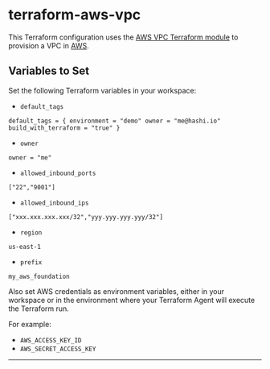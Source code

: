 # terraform-aws-vpc

This Terraform configuration uses the [AWS VPC Terraform module](https://registry.terraform.io/modules/terraform-aws-modules/vpc/aws/latest) to provision a VPC in [AWS](https://aws.amazon.com/).

## Variables to Set

Set the following Terraform variables in your workspace:

* `default_tags`

```
default_tags = { environment = "demo" owner = "me@hashi.io" build_with_terraform = "true" }
```

* `owner`

```
owner = "me"
```

* `allowed_inbound_ports`
```
["22","9001"]
```
* `allowed_inbound_ips`
```
["xxx.xxx.xxx.xxx/32","yyy.yyy.yyy.yyy/32"]
```
* `region`
```
us-east-1
```
* `prefix`
```
my_aws_foundation
```



Also set AWS credentials as environment variables, either in your workspace or in the environment where your Terraform Agent will execute the Terraform run.

For example:

* `AWS_ACCESS_KEY_ID`
* `AWS_SECRET_ACCESS_KEY`

---
